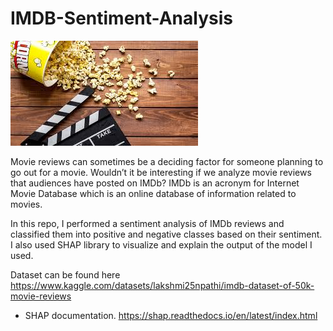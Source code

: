 # IMDB-Sentiment-Analysis

![image](movies.jpg)

Movie reviews can sometimes be a deciding factor for someone planning to go out for a movie. Wouldn’t it be interesting if we analyze movie reviews that audiences have posted on IMDb? IMDb is an acronym for Internet Movie Database which is an online database of information related to movies.

In this repo, I performed a sentiment analysis of IMDb reviews and classified them into positive and negative classes based on their sentiment. I also used SHAP library to visualize and explain the output of the model I used.

Dataset can be found here https://www.kaggle.com/datasets/lakshmi25npathi/imdb-dataset-of-50k-movie-reviews 
- SHAP documentation. https://shap.readthedocs.io/en/latest/index.html
